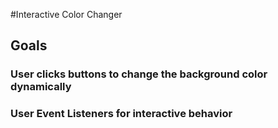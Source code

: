 #Interactive Color Changer


##  Goals
### User clicks buttons to change the background color dynamically
### User Event Listeners for interactive behavior